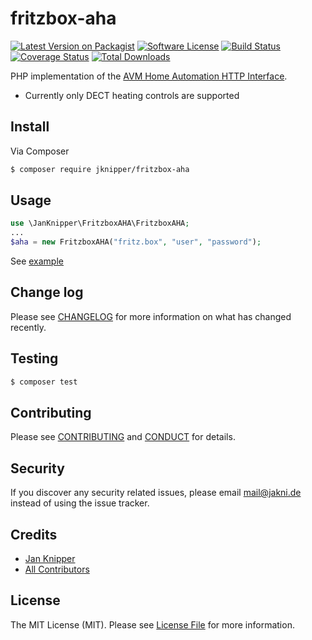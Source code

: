 # fritzbox-aha

[![Latest Version on Packagist][ico-version]][link-packagist]
[![Software License][ico-license]](LICENSE.md)
[![Build Status][ico-travis]][link-travis]
[![Coverage Status][ico-coveralls]][link-coveralls]
[![Total Downloads][ico-downloads]][link-downloads]

PHP implementation of the [AVM Home Automation HTTP Interface](https://avm.de/fileadmin/user_upload/Global/Service/Schnittstellen/AHA-HTTP-Interface.pdf).
* Currently only DECT heating controls are supported

## Install

Via Composer

``` bash
$ composer require jknipper/fritzbox-aha
```

## Usage

``` php
use \JanKnipper\FritzboxAHA\FritzboxAHA;
...
$aha = new FritzboxAHA("fritz.box", "user", "password");
```

See [example](example/example1.php)

## Change log

Please see [CHANGELOG](CHANGELOG.md) for more information on what has changed recently.

## Testing

``` bash
$ composer test
```

## Contributing

Please see [CONTRIBUTING](CONTRIBUTING.md) and [CONDUCT](CONDUCT.md) for details.

## Security

If you discover any security related issues, please email mail@jakni.de instead of using the issue tracker.

## Credits

- [Jan Knipper][link-author]
- [All Contributors][link-contributors]

## License

The MIT License (MIT). Please see [License File](LICENSE.md) for more information.

[ico-version]: https://img.shields.io/packagist/v/jknipper/fritzbox-aha.svg?style=flat-square
[ico-license]: https://img.shields.io/badge/license-MIT-brightgreen.svg?style=flat-square
[ico-travis]: https://img.shields.io/travis/jknipper/fritzbox-aha/master.svg?style=flat-square
[ico-coveralls]: https://img.shields.io/coveralls/jknipper/fritzbox-aha/master.svg?style=flat-square
[ico-downloads]: https://img.shields.io/packagist/dt/jknipper/fritzbox-aha.svg?style=flat-square

[link-packagist]: https://packagist.org/packages/jknipper/fritzbox-aha
[link-travis]: https://travis-ci.org/jknipper/fritzbox-aha
[link-coveralls]: https://coveralls.io/r/jknipper/fritzbox-aha?branch=master
[link-downloads]: https://packagist.org/packages/jknipper/fritzbox-aha
[link-author]: https://github.com/jknipper
[link-contributors]: ../../contributors

